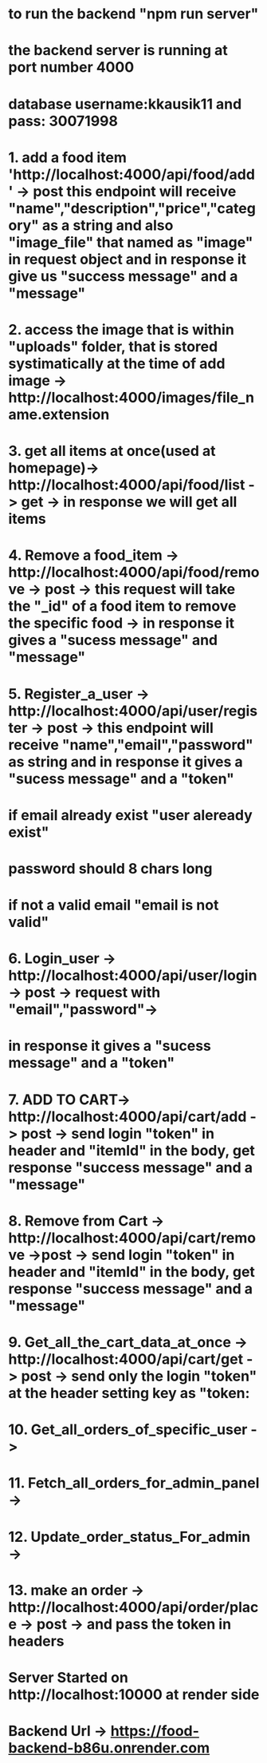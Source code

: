 # to run the backend "npm run server"
# the backend server is running at port number 4000
# database username:kkausik11 and pass: 30071998

# 1. add a food item 'http://localhost:4000/api/food/add' -> post this endpoint will receive "name","description","price","category" as a string and also "image_file" that named as "image" in request object and in response it give us "success message" and a "message"

# 2. access the image that is within "uploads" folder, that is stored systimatically at the time of add image -> http://localhost:4000/images/file_name.extension

# 3. get all items at once(used at homepage)-> http://localhost:4000/api/food/list -> get -> in response we will get all items 

# 4. Remove a food_item -> http://localhost:4000/api/food/remove -> post -> this request will take the "_id" of a food item to remove the specific food -> in response it gives a "sucess message" and "message"

# 5. Register_a_user -> http://localhost:4000/api/user/register -> post -> this endpoint will receive "name","email","password" as string and in response it gives a "sucess message" and a "token" 
# if email already exist "user aleready exist"
# password should 8 chars long
# if not a valid email "email is not valid"

# 6. Login_user -> http://localhost:4000/api/user/login -> post -> request with "email","password"-> 
# in response it gives a "sucess message" and a "token"

# 7. ADD TO CART-> http://localhost:4000/api/cart/add -> post -> send login "token" in header and "itemId" in the body, get response "success message" and a "message"
# 8. Remove from Cart -> http://localhost:4000/api/cart/remove ->post -> send login "token" in header and "itemId" in the body, get response "success message" and a "message"
# 9. Get_all_the_cart_data_at_once -> http://localhost:4000/api/cart/get -> post -> send only the login "token" at the header setting key as "token:
# 10. Get_all_orders_of_specific_user ->
# 11. Fetch_all_orders_for_admin_panel ->
# 12. Update_order_status_For_admin ->
# 13. make an order -> http://localhost:4000/api/order/place -> post -> and pass the token in headers 


# Server Started on http://localhost:10000 at render side
# Backend Url -> https://food-backend-b86u.onrender.com
